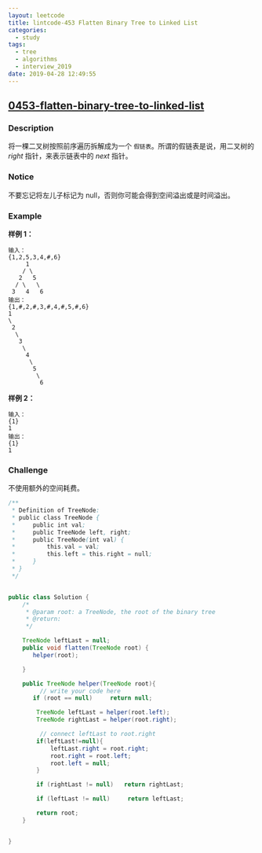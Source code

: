 ```yaml
---
layout: leetcode
title: lintcode-453 Flatten Binary Tree to Linked List
categories:
  - study
tags:
  - tree
  - algorithms
  - interview_2019
date: 2019-04-28 12:49:55
---
```


## <a href="https://www.lintcode.com/problem/flatten-binary-tree-to-linked-list/description" target="_blank">0453-flatten-binary-tree-to-linked-list</a>

### Description

将一棵二叉树按照前序遍历拆解成为一个 `假链表`。所谓的假链表是说，用二叉树的 _right_ 指针，来表示链表中的 _next_ 指针。

### Notice

不要忘记将左儿子标记为 null，否则你可能会得到空间溢出或是时间溢出。

### Example

**样例 1：**

```
输入：
{1,2,5,3,4,#,6}
     1
    / \
   2   5
  / \   \
 3   4   6
输出：
{1,#,2,#,3,#,4,#,5,#,6}
1
\
 2
  \
   3
    \
     4
      \
       5
        \
         6
```

**样例 2：**

```
输入：
{1}
1
输出：
{1}
1
```

### Challenge

不使用额外的空间耗费。

```java
/**
 * Definition of TreeNode:
 * public class TreeNode {
 *     public int val;
 *     public TreeNode left, right;
 *     public TreeNode(int val) {
 *         this.val = val;
 *         this.left = this.right = null;
 *     }
 * }
 */


public class Solution {
    /*
     * @param root: a TreeNode, the root of the binary tree
     * @return:
     */

    TreeNode leftLast = null;
    public void flatten(TreeNode root) {
       helper(root);

    }

    public TreeNode helper(TreeNode root){
         // write your code here
       if (root == null)     return null;

        TreeNode leftLast = helper(root.left);
        TreeNode rightLast = helper(root.right);

         // connect leftLast to root.right
        if(leftLast!=null){
            leftLast.right = root.right;
            root.right = root.left;
            root.left = null;
        }

        if (rightLast != null)   return rightLast;

        if (leftLast != null)     return leftLast;

        return root;
    }


}
```
